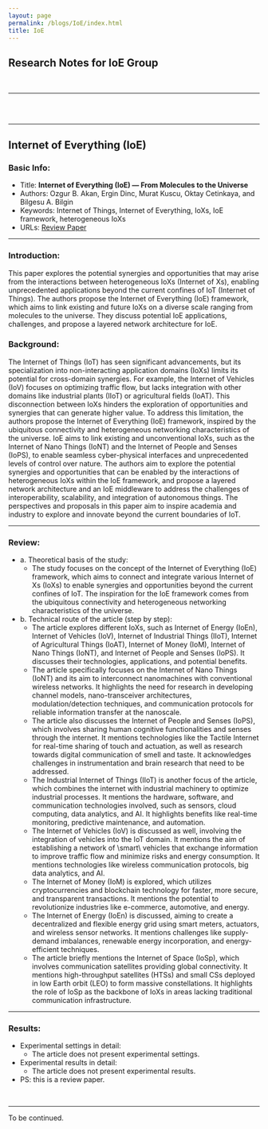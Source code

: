 ```yaml
---
layout: page
permalink: /blogs/IoE/index.html
title: IoE
---
```

## Research Notes for IoE Group







<br>

---

## 





<br>

---

## Internet of Everything (IoE)

### Basic Info:

- Title: **Internet of Everything (IoE) — From Molecules to the Universe**
- Authors: Ozgur B. Akan, Ergin Dinc, Murat Kuscu, Oktay Cetinkaya, and Bilgesu A. Bilgin
- Keywords: Internet of Things, Internet of Everything, IoXs, IoE framework, heterogeneous IoXs
- URLs: [Review Paper](https://ieeexplore.ieee.org/abstract/document/10121570)

---

### Introduction:

This paper explores the potential synergies and opportunities that may arise from the interactions between heterogeneous IoXs (Internet of Xs), enabling unprecedented applications beyond the current confines of IoT (Internet of Things). The authors propose the Internet of Everything (IoE) framework, which aims to link existing and future IoXs on a diverse scale ranging from molecules to the universe. They discuss potential IoE applications, challenges, and propose a layered network architecture for IoE.

### Background:

The Internet of Things (IoT) has seen significant advancements, but its specialization into non-interacting application domains (IoXs) limits its potential for cross-domain synergies. For example, the Internet of Vehicles (IoV) focuses on optimizing traffic flow, but lacks integration with other domains like industrial plants (IIoT) or agricultural fields (IoAT). This disconnection between IoXs hinders the exploration of opportunities and synergies that can generate higher value. To address this limitation, the authors propose the Internet of Everything (IoE) framework, inspired by the ubiquitous connectivity and heterogeneous networking characteristics of the universe. IoE aims to link existing and unconventional IoXs, such as the Internet of Nano Things (IoNT) and the Internet of People and Senses (IoPS), to enable seamless cyber-physical interfaces and unprecedented levels of control over nature. The authors aim to explore the potential synergies and opportunities that can be enabled by the interactions of heterogeneous IoXs within the IoE framework, and propose a layered network architecture and an IoE middleware to address the challenges of interoperability, scalability, and integration of autonomous things. The perspectives and proposals in this paper aim to inspire academia and industry to explore and innovate beyond the current boundaries of IoT.

----

### Review:

- a. Theoretical basis of the study:
  - The study focuses on the concept of the Internet of Everything (IoE) framework, which aims to connect and integrate various Internet of Xs (IoXs) to enable synergies and opportunities beyond the current confines of IoT. The inspiration for the IoE framework comes from the ubiquitous connectivity and heterogeneous networking characteristics of the universe.
- b. Technical route of the article (step by step):
  - The article explores different IoXs, such as Internet of Energy (IoEn), Internet of Vehicles (IoV), Internet of Industrial Things (IIoT), Internet of Agricultural Things (IoAT), Internet of Money (IoM), Internet of Nano Things (IoNT), and Internet of People and Senses (IoPS). It discusses their technologies, applications, and potential benefits.
  - The article specifically focuses on the Internet of Nano Things (IoNT) and its aim to interconnect nanomachines with conventional wireless networks. It highlights the need for research in developing channel models, nano-transceiver architectures, modulation/detection techniques, and communication protocols for reliable information transfer at the nanoscale.
  - The article also discusses the Internet of People and Senses (IoPS), which involves sharing human cognitive functionalities and senses through the internet. It mentions technologies like the Tactile Internet for real-time sharing of touch and actuation, as well as research towards digital communication of smell and taste. It acknowledges challenges in instrumentation and brain research that need to be addressed.
  - The Industrial Internet of Things (IIoT) is another focus of the article, which combines the internet with industrial machinery to optimize industrial processes. It mentions the hardware, software, and communication technologies involved, such as sensors, cloud computing, data analytics, and AI. It highlights benefits like real-time monitoring, predictive maintenance, and automation.
  - The Internet of Vehicles (IoV) is discussed as well, involving the integration of vehicles into the IoT domain. It mentions the aim of establishing a network of \smart\ vehicles that exchange information to improve traffic flow and minimize risks and energy consumption. It mentions technologies like wireless communication protocols, big data analytics, and AI.
  - The Internet of Money (IoM) is explored, which utilizes cryptocurrencies and blockchain technology for faster, more secure, and transparent transactions. It mentions the potential to revolutionize industries like e-commerce, automotive, and energy.
  - The Internet of Energy (IoEn) is discussed, aiming to create a decentralized and flexible energy grid using smart meters, actuators, and wireless sensor networks. It mentions challenges like supply-demand imbalances, renewable energy incorporation, and energy-efficient techniques.
  - The article briefly mentions the Internet of Space (IoSp), which involves communication satellites providing global connectivity. It mentions high-throughput satellites (HTSs) and small CSs deployed in low Earth orbit (LEO) to form massive constellations. It highlights the role of IoSp as the backbone of IoXs in areas lacking traditional communication infrastructure.

---

### Results:

- Experimental settings in detail:
  - The article does not present experimental settings.
- Experimental results in detail:
  - The article does not present experimental results.
- PS: this is a review paper.

<br>

---

To be continued.

<br>

